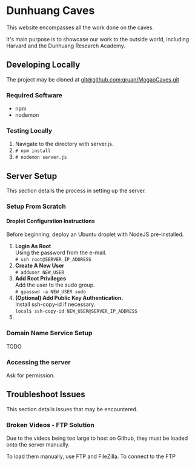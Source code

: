 # Dunhuang Caves
This website encompasses all the work done on the caves.

It's main purpose is to showcase our work to the outside world, including
Harvard and the Dunhuang Research Academy.

## Developing Locally
The project may be cloned at [git@github.com:gruan/MogaoCaves.git](git@github.com:gruan/MogaoCaves.git)

### Required Software
- npm
- nodemon

### Testing Locally
1. Navigate to the directory with server.js.
2. `# npm install`
3. `# nodemon server.js`

## Server Setup
This section details the process in setting up the server.

### Setup From Scratch
#### Droplet Configuration Instructions
Before beginning, deploy an Ubuntu droplet with NodeJS pre-installed.
1. **Login As Root**  
Using the password from the e-mail.  
`# ssh root@SERVER_IP_ADDRESS`  
2. **Create A New User**  
`# adduser NEW_USER`  
3. **Add Root Privileges**  
Add the user to the sudo group.  
`# gpasswd -a NEW_USER sudo`  
4. **(Optional) Add Public Key Authentication.**  
Install ssh-copy-id if necessary.  
`local$ ssh-copy-id NEW_USER@SERVER_IP_ADDRESS`  
5. 






### Domain Name Service Setup
TODO

### Accessing the server
Ask for permission.

## Troubleshoot Issues
This section details issues that may be encountered.

### Broken Videos - FTP Solution
Due to the videos being too large to host on Github, they must be loaded onto
the server manually.

To load them manually, use FTP and FileZilla.
To connect to the FTP
